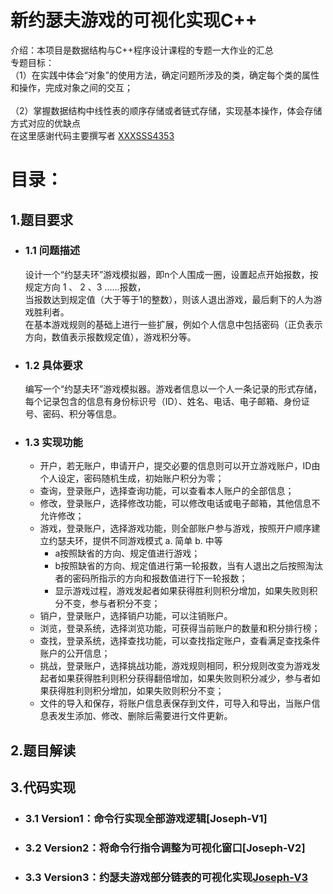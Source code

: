 # 新约瑟夫游戏的可视化实现C++
介绍：本项目是数据结构与C++程序设计课程的专题一大作业的汇总<br/>
专题目标：<br />
	（1）在实践中体会“对象”的使用方法，确定问题所涉及的类，确定每个类的属性和操作，完成对象之间的交互；<br />	
 	（2）掌握数据结构中线性表的顺序存储或者链式存储，实现基本操作，体会存储方式对应的优缺点<br />
在这里感谢代码主要撰写者 [XXXSSS4353](https://github.com/XXXSSS4353)

# 目录：
## 1.题目要求
- ### 	 1.1 问题描述
	 设计一个“约瑟夫环”游戏模拟器，即n个人围成一圈，设置起点开始报数，按规定方向 1 、 2 、3 ......报数，<br />
	 当报数达到规定值（大于等于1的整数），则该人退出游戏，最后剩下的人为游戏胜利者。<br />
	 在基本游戏规则的基础上进行一些扩展，例如个人信息中包括密码（正负表示方向，数值表示报数规定值），游戏积分等。<br />
- ### 	 1.2 具体要求
	 编写一个“约瑟夫环”游戏模拟器。游戏者信息以一个人一条记录的形式存储，<br />
	 每个记录包含的信息有身份标识号（ID）、姓名、电话、电子邮箱、身份证号、密码、积分等信息。<br />
- ### 	 1.3 实现功能
	- 开户，若无账户，申请开户，提交必要的信息则可以开立游戏账户，ID由个人设定，密码随机生成，初始账户积分为零；
	- 查询，登录账户，选择查询功能，可以查看本人账户的全部信息；
	- 修改，登录账户，选择修改功能，可以修改电话或电子邮箱，其他信息不允许修改；
	- 游戏，登录账户，选择游戏功能，则全部账户参与游戏，按照开户顺序建立约瑟夫环，提供不同游戏模式 a. 简单 b. 中等 
		- a按照缺省的方向、规定值进行游戏；
		- b按照缺省的方向、规定值进行第一轮报数，当有人退出之后按照淘汰者的密码所指示的方向和报数值进行下一轮报数；
   	 	- 显示游戏过程，游戏发起者如果获得胜利则积分增加，如果失败则积分不变，参与者积分不变；
	- 销户，登录账户，选择销户功能，可以注销账户。
	- 浏览，登录系统，选择浏览功能，可获得当前账户的数量和积分排行榜；
	- 查找，登录系统，选择查找功能，可以查找指定账户，查看满足查找条件账户的公开信息；
	- 挑战，登录账户，选择挑战功能，游戏规则相同，积分规则改变为游戏发起者如果获得胜利则积分获得翻倍增加，如果失败则积分减少，参与者如果获得胜利则积分增加，如果失败则积分不变；
	- 文件的导入和保存，将账户信息表保存到文件，可导入和导出，当账户信息表发生添加、修改、删除后需要进行文件更新。
## 2.题目解读
## 3.代码实现
- ###  3.1 Version1：命令行实现全部游戏逻辑[Joseph-V1]
- ###  3.2 Version2：将命令行指令调整为可视化窗口[Joseph-V2]
- ###  3.3 Version3：约瑟夫游戏部分链表的可视化实现[Joseph-V3](zt1_Joseph\zt1_Joseph\Joseph-V1)


